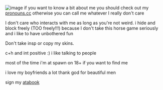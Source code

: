 ![image](https://github.com/user-attachments/assets/ce954b61-039a-4034-891f-07230912e869)
if you want to know a bit about me you should check out my [pronouns.cc](https://pronouns.cc/@Materia) otherwise you can call me whatever I really don't care 

I don't care who interacts with me as long as you're not weird. i hide and block freely (TOO freely!!!) because I don't take this horse game seriously and i like to have unbothered fun

Don't take insp or copy my skins.

c+h and int positive :) i like talking to people

most of the time i'm at spawn on 18+ if you want to find me


i love my boyfriends a lot thank god for beautiful men

sign my [atabook](https://materia.atabook.org)

